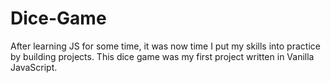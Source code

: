 # Dice-Game
After learning JS for some time, it was now time I put my skills into practice by building projects. This dice game was my first project written in Vanilla JavaScript.
